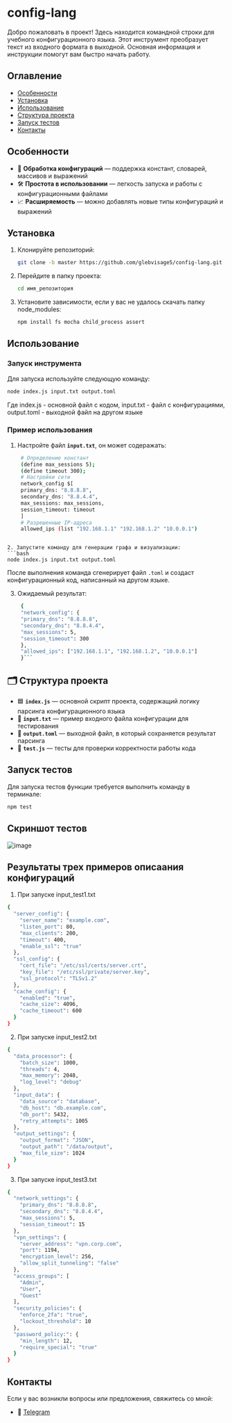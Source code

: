 # config-lang

Добро пожаловать в проект! Здесь находится командной строки для учебного конфигурационного языка. Этот инструмент преобразует текст из входного формата в выходной. Основная информация и инструкции помогут вам быстро начать работу.

## Оглавление

- [Особенности](#особенности)
- [Установка](#установка)
- [Использование](#использование)
- [Структура проекта](#структура-проекта)
- [Запуск тестов](#запуск-тестов)
- [Контакты](#контакты)

## Особенности

- 📜 **Обработка конфигураций** — поддержка констант, словарей, массивов и выражений
- 🛠️ **Простота в использовании** — легкость запуска и работы с конфигурационными файлами
- 📈 **Расширяемость** — можно добавлять новые типы конфигураций и выражений

## Установка

1. Клонируйте репозиторий:
   ```bash
   git clone -b master https://github.com/glebvisage5/config-lang.git
2. Перейдите в папку проекта:
   ```bash
   cd имя_репозитория
3. Установите зависимости, если у вас не удалось скачать папку node_modules:
   ```bash
   npm install fs mocha child_process assert

## Использование

### Запуск инструмента

Для запуска используйте следующую команду:
```bash
node index.js input.txt output.toml
```
Где index.js - основной файл с кодом, input.txt - файл с конфигурациями, output.toml - выходной файл на другом языке

### Пример использования

1. Настройте файл **`input.txt`**, он может содеражать:
   ```bash
    # Определение констант
    (define max_sessions 5);
    (define timeout 300);
    # Настройки сети
    network_config $[
    primary_dns: "8.8.8.8",
    secondary_dns: "8.8.4.4",
    max_sessions: max_sessions,
    session_timeout: timeout
    ]
    # Разрешенные IP-адреса
    allowed_ips (list "192.168.1.1" "192.168.1.2" "10.0.0.1")
  ```

2. Запустите команду для генерации графа и визуализации:
```bash
node index.js input.txt output.toml
```
После выполнения команда сгенерирует файл `.toml` и создаст конфигурационный код, написанный на другом языке.

3. Ожидаемый результат:
   ```bash
    {
    "network_config": {
    "primary_dns": "8.8.8.8",
    "secondary_dns": "8.8.4.4",
    "max_sessions": 5,
    "session_timeout": 300
    },
    "allowed_ips": ["192.168.1.1", "192.168.1.2", "10.0.0.1"]
    }```

## 🗂️ Структура проекта

- 🟦 **`index.js`** — основной скрипт проекта, содержащий логику парсинга конфигурационного языка
- 📝 **`input.txt`** — пример входного файла конфигурации для тестирования
- 📂 **`output.toml`** — выходной файл, в который сохраняется результат парсинга
- 🧪 **`test.js`** — тесты для проверки корректности работы кода

## Запуск тестов

Для запуска тестов  функции требуется выполнить команду в терминале:
```bash
npm test
```

## Скриншот тестов
![image](https://github.com/user-attachments/assets/acca8c38-2735-4298-a539-17c1b568140b)

## Результаты трех примеров описаания конфигураций
1. При запуске input_test1.txt
```bash
{
  "server_config": {
    "server_name": "example.com",
    "listen_port": 80,
    "max_clients": 200,
    "timeout": 400,
    "enable_ssl": "true"
  },
  "ssl_config": {
    "cert_file": "/etc/ssl/certs/server.crt",
    "key_file": "/etc/ssl/private/server.key",
    "ssl_protocol": "TLSv1.2"
  },
  "cache_config": {
    "enabled": "true",
    "cache_size": 4096,
    "cache_timeout": 600
  }
}
```
2. При запуске input_test2.txt
```bash
{
  "data_processor": {
    "batch_size": 1000,
    "threads": 4,
    "max_memory": 2048,
    "log_level": "debug"
  },
  "input_data": {
    "data_source": "database",
    "db_host": "db.example.com",
    "db_port": 5432,
    "retry_attempts": 1005
  },
  "output_settings": {
    "output_format": "JSON",
    "output_path": "/data/output",
    "max_file_size": 1024
  }
}
```
3. При запуске input_test3.txt
```bash
{
  "network_settings": {
    "primary_dns": "8.8.8.8",
    "secondary_dns": "8.8.4.4",
    "max_sessions": 5,
    "session_timeout": 15
  },
  "vpn_settings": {
    "server_address": "vpn.corp.com",
    "port": 1194,
    "encryption_level": 256,
    "allow_split_tunneling": "false"
  },
  "access_groups": [
    "Admin",
    "User",
    "Guest"
  ],
  "security_policies": {
    "enforce_2fa": "true",
    "lockout_threshold": 10
  },
  "password_policy:": {
    "min_length": 12,
    "require_special": "true"
  }
}
```

## Контакты
Если у вас возникли вопросы или предложения, свяжитесь со мной:
   - 📧 [Telegram](https://t.me/Visage2)
